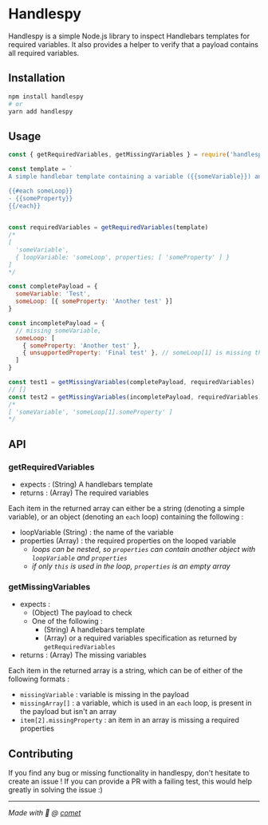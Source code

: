 # Handlespy

Handlespy is a simple Node.js library to inspect Handlebars templates for required variables. It also provides a helper to verify that a payload contains all required variables.

## Installation

```sh
npm install handlespy
# or
yarn add handlespy
```

## Usage

```javascript
const { getRequiredVariables, getMissingVariables } = require('handlespy')

const template = `
A simple handlebar template containing a variable ({{someVariable}}) and a loop :

{{#each someLoop}}
- {{someProperty}}
{{/each}}
`

const requiredVariables = getRequiredVariables(template)
/*
[
  'someVariable',
  { loopVariable: 'someLoop', properties: [ 'someProperty' ] }
]
*/

const completePayload = {
  someVariable: 'Test',
  someLoop: [{ someProperty: 'Another test' }]
}

const incompletePayload = {
  // missing someVariable,
  someLoop: [
    { someProperty: 'Another test' },
    { unsupportedProperty: 'Final test' }, // someLoop[1] is missing the required someProperty
  ]
}

const test1 = getMissingVariables(completePayload, requiredVariables)
// []
const test2 = getMissingVariables(incompletePayload, requiredVariables)
/*
[ 'someVariable', 'someLoop[1].someProperty' ]
*/
```

## API

### getRequiredVariables

- expects : (String) A handlebars template
- returns : (Array) The required variables

Each item in the returned array can either be a string (denoting a simple variable), or an object (denoting an `each` loop) containing the following :

- loopVariable (String) : the name of the variable
- properties (Array) : the required properties on the looped variable
  - *loops can be nested, so `properties` can contain another object with `loopVariable` and `properties`*
  - *if only `this` is used in the loop, `properties` is an empty array*

### getMissingVariables

- expects :
  - (Object) The payload to check
  - One of the following :
    - (String) A handlebars template
    - (Array) or a required variables specification as returned by `getRequiredVariables`
- returns : (Array) The missing variables

Each item in the returned array is a string, which can be of either of the following formats :

- `missingVariable` : variable is missing in the payload
- `missingArray[]` : a variable, which is used in an `each` loop, is present in the payload but isn't an array
- `item[2].missingProperty` : an item in an array is missing a required properties

## Contributing

If you find any bug or missing functionality in handlespy, don't hesitate to create an issue ! If you can provide a PR with a failing test, this would help greatly in solving the issue :)

***

_Made with 💖 @ [comet](https://comet.co)_

